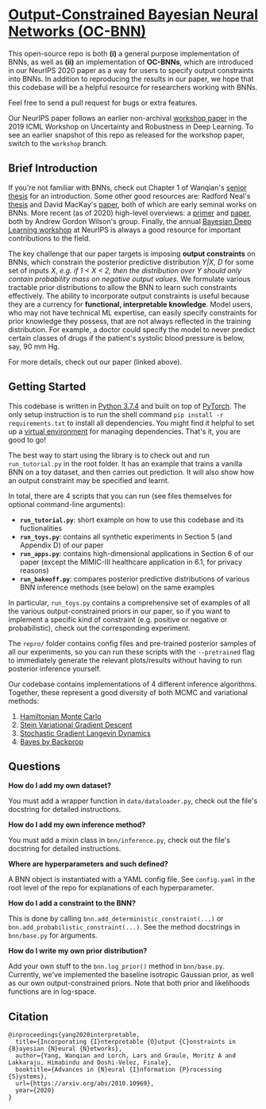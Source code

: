 # [Output-Constrained Bayesian Neural Networks (OC-BNN)](https://arxiv.org/abs/2010.10969)

This open-source repo is both **(i)** a general purpose implementation of BNNs, as well as **(ii)** an implementation of **OC-BNNs**, which are introduced in our NeurIPS 2020 paper as a way for users to specify output constraints into BNNs. In addition to reproducing the results in our paper, we hope that this codebase will be a helpful resource for researchers working with BNNs.

Feel free to send a pull request for bugs or extra features.

Our NeurIPS paper follows an earlier non-archival [workshop paper](https://arxiv.org/abs/1905.06287) in the 2019 ICML Workshop on Uncertainty and Robustness in Deep Learning. To see an earlier snapshot of this repo as released for the workshop paper, switch to the `workshop` branch. 


## Brief Introduction

If you're not familiar with BNNs, check out Chapter 1 of Wanqian's [senior thesis](https://dash.harvard.edu/handle/1/37364721) for an introduction. Some other good resources are: Radford Neal's [thesis](https://citeseerx.ist.psu.edu/viewdoc/download?doi=10.1.1.446.9306&rep=rep1&type=pdf) and David MacKay's [paper](https://pdfs.semanticscholar.org/3ce9/da2d2182a2fbc4b460bdb56d3c34110b3e39.pdf?_ga=2.30467516.2029890183.1609586621-2139722624.1609586621), both of which are early seminal works on BNNs. More recent (as of 2020) high-level overviews: a [primer](https://cims.nyu.edu/~andrewgw/caseforbdl.pdf) and [paper](https://arxiv.org/pdf/2002.08791.pdf), both by Andrew Gordon Wilson's group. Finally, the annual [Bayesian Deep Learning workshop](http://bayesiandeeplearning.org/) at NeurIPS is always a good resource for important contributions to the field.

The key challenge that our paper targets is imposing **output constraints** on BNNs, which constrain the posterior predictive distribution _Y|X, D_ for some set of inputs _X_, _e.g. if 1 < X < 2, then the distribution over Y should only contain probability mass on negative output values._ We formulate various tractable prior distributions to allow the BNN to learn such constraints effectively. The ability to incorporate output constraints is useful because they are a currency for **functional, interpretable knowledge**. Model users, who may not have technical ML expertise, can easily specify constraints for prior knowledge they possess, that are not always reflected in the training distribution. For example, a doctor could specify the model to never predict certain classes of drugs if the patient's systolic blood pressure is below, say, 90 mm Hg.

For more details, check out our paper (linked above).


## Getting Started

This codebase is written in [Python 3.7.4](https://www.python.org/downloads/release/python-374/) and built on top of [PyTorch](https://pytorch.org/). The only setup instruction is to run the shell command `pip install -r requirements.txt` to install all dependencies. You might find it helpful to set up a [virtual environment](https://packaging.python.org/guides/installing-using-pip-and-virtual-environments/) for managing dependencies. That's it, you are good to go!

The best way to start using the library is to check out and run `run_tutorial.py` in the root folder. It has an example that trains a vanilla BNN on a toy dataset, and then carries out prediction. It will also show how an output constraint may be specified and learnt. 

In total, there are 4 scripts that you can run (see files themselves for optional command-line arguments):

- **`run_tutorial.py`**: short example on how to use this codebase and its fuctionalities
- **`run_toys.py`**: contains all synthetic experiments in Section 5 (and Appendix D) of our paper
- **`run_apps.py`**: contains high-dimensional applications in Section 6 of our paper (except the MIMIC-III healthcare application in 6.1, for privacy reasons)
- **`run_bakeoff.py`**: compares posterior predictive distributions of various BNN inference methods (see below) on the same examples

In particular, `run_toys.py` contains a comprehensive set of examples of all the various output-constrained priors in our paper, so if you want to implement a specific kind of constraint (e.g. positive or negative or probabilistic), check out the corresponding experiment.

The `repro/` folder contains config files and pre-trained posterior samples of all our experiments, so you can run these scripts with the `--pretrained` flag to immediately generate the relevant plots/results without having to run posterior inference yourself.

Our codebase contains implementations of 4 different inference algorithms. Together, these represent a good diversity of both MCMC and variational methods:

1. [Hamiltonian Monte Carlo](https://arxiv.org/pdf/1206.1901.pdf)
2. [Stein Variational Gradient Descent](https://arxiv.org/pdf/1608.04471.pdf)
3. [Stochastic Gradient Langevin Dynamics](https://www.ics.uci.edu/~welling/publications/papers/stoclangevin_v6.pdf)
4. [Bayes by Backprop](https://arxiv.org/pdf/1505.05424.pdf)


## Questions

**How do I add my own dataset?**

You must add a wrapper function in `data/dataloader.py`, check out the file's docstring for detailed instructions.

**How do I add my own inference method?**

You must add a mixin class in `bnn/inference.py`, check out the file's docstring for detailed instructions.

**Where are hyperparameters and such defined?**

A BNN object is instantiated with a YAML config file. See `config.yaml` in the root level of the repo for explanations of each hyperparameter.

**How do I add a constraint to the BNN?**

This is done by calling `bnn.add_deterministic_constraint(...)` or `bnn.add_probabilistic_constraint(...)`. See the method docstrings in `bnn/base.py` for arguments.

**How do I write my own prior distribution?**

Add your own stuff to the `bnn.log_prior()` method in `bnn/base.py`. Currently, we've implemented the baseline isotropic Gaussian prior, as well as our own output-constrained priors. Note that both prior and likelihoods functions are in log-space.


## Citation

```
@inproceedings{yang2020interpretable,
  title={Incorporating {I}nterpretable {O}utput {C}onstraints in {B}ayesian {N}eural {N}etworks},
  author={Yang, Wanqian and Lorch, Lars and Graule, Moritz A and Lakkaraju, Himabindu and Doshi-Velez, Finale},
  booktitle={Advances in {N}eural {I}nformation {P}rocessing {S}ystems},
  url={https://arxiv.org/abs/2010.10969},
  year={2020}
}
```



